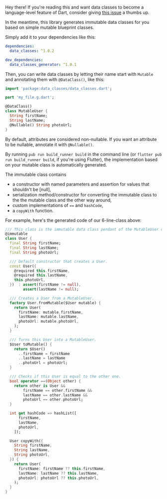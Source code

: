 Hey there!
If you're reading this and want data classes to become a language-level feature
of Dart, consider giving
[this issue](https://github.com/dart-lang/language/issues/314) a thumbs up.

In the meantime, this library generates immutable data classes for you based on
simple mutable blueprint classes.

Simply add it to your dependencies like this:

```yaml
dependencies:
  data_classes: ^1.0.2

dev_dependencies:
  data_classes_generator: ^1.0.1
```

Then, you can write data classes by letting their name start with `Mutable` and
annotating them with `@DataClass()`, like this:

```dart
import 'package:data_classes/data_classes.dart';

part 'my_file.g.dart';

@DataClass()
class MutableUser {
  String firstName;
  String lastName;
  @Nullable() String photoUrl;
}
```

By default, attributes are considered non-nullable. If you want an attribute to
be nullable, annotate it with `@Nullable()`.

By running `pub run build_runner build` in the command line (or
`flutter pub run build_runner build`, if you're using Flutter), the
implementation based on your mutable class is automatically generated.

The immutable class contains

* a constructor with named parameters and assertion for values that shouldn't
  be [null],
* serialization method/constructor for converting the immutable class to the
  the mutable class and the other way around,
* custom implementations of `==` and `hashCode`,
* a `copyWith` function.

For example, here's the generated code of our 6-line-class above:

```dart
/// This class is the immutable data class pendant of the MutableUser class.
@immutable
class User {
  final String firstName;
  final String lastName;
  final String photoUrl;

  /// Default constructor that creates a User.
  const User({
    @required this.firstName,
    @required this.lastName,
    this.photoUrl,
  })  : assert(firstName != null),
        assert(lastName != null);

  /// Creates a User from a MutableUser.
  factory User.fromMutable($User mutable) {
    return User(
      firstName: mutable.firstName,
      lastName: mutable.lastName,
      photoUrl: mutable.photoUrl,
    );
  }

  /// Turns this User into a MutableUser.
  $User toMutable() {
    return $User()
      ..firstName = firstName
      ..lastName = lastName
      ..photoUrl = photoUrl;
  }

  /// Checks if this User is equal to the other one.
  bool operator ==(Object other) {
    return other is User &&
        firstName == other.firstName &&
        lastName == other.lastName &&
        photoUrl == other.photoUrl;
  }

  int get hashCode => hashList([
      firstName,
      lastName,
      photoUrl,
    ]);

  User copyWith({
    String firstName,
    String lastName,
    String photoUrl,
  }) {
    return User(
      firstName: firstName ?? this.firstName,
      lastName: lastName ?? this.lastName,
      photoUrl: photoUrl ?? this.photoUrl,
    );
  }
}
```
